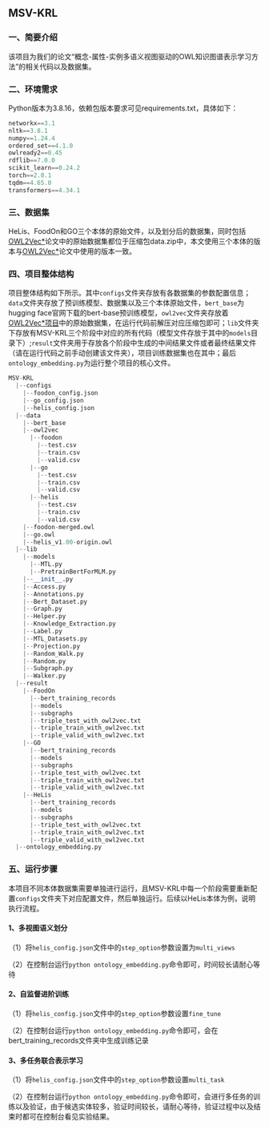 ## MSV-KRL

### 一、简要介绍

该项目为我们的论文“概念-属性-实例多语义视图驱动的OWL知识图谱表示学习方法”的相关代码以及数据集。



### 二、环境需求

Python版本为3.8.16，依赖包版本要求可见requirements.txt，具体如下：

```python
networkx==3.1
nltk==3.8.1
numpy==1.24.4
ordered_set==4.1.0
owlready2==0.45
rdflib==7.0.0
scikit_learn==0.24.2
torch==2.0.1
tqdm==4.65.0
transformers==4.34.1
```



### 三、数据集

HeLis、FoodOn和GO三个本体的原始文件，以及划分后的数据集，同时包括[OWL2Vec*](https://link.springer.com/article/10.1007/s10994-021-05997-6)论文中的原始数据集都位于压缩包data.zip中，本文使用三个本体的版本与[OWL2Vec\*](https://link.springer.com/article/10.1007/s10994-021-05997-6)论文中使用的版本一致。



### 四、项目整体结构

项目整体结构如下所示。其中```configs```文件夹存放有各数据集的参数配置信息；```data```文件夹存放了预训练模型、数据集以及三个本体原始文件，```bert_base```为hugging face官网下载的bert-base预训练模型，```owl2vec```文件夹存放着[OWL2Vec*项目](https://github.com/KRR-Oxford/OWL2Vec-Star)中的原始数据集，在运行代码前解压对应压缩包即可；```lib```文件夹下存放有MSV-KRL三个阶段中对应的所有代码（模型文件存放于其中的```models```目录下）;```result```文件夹用于存放各个阶段中生成的中间结果文件或者最终结果文件（请在运行代码之前手动创建该文件夹），项目训练数据集也在其中；最后```ontology_embedding.py```为运行整个项目的核心文件。

```python
MSV-KRL
  |--configs
    |--foodon_config.json
    |--go_config.json
    |--helis_config.json
  |--data
    |--bert_base
    |--owl2vec
      |--foodon
        |--test.csv
        |--train.csv
        |--valid.csv
      |--go
        |--test.csv
        |--train.csv
        |--valid.csv
      |--helis
        |--test.csv
        |--train.csv
        |--valid.csv
    |--foodon-merged.owl
    |--go.owl
    |--helis_v1.00-origin.owl
  |--lib
    |--models
      |--MTL.py
      |--PretrainBertForMLM.py
    |--__init__.py
    |--Access.py
    |--Annotations.py
    |--Bert_Dataset.py
    |--Graph.py
    |--Helper.py
    |--Knowledge_Extraction.py
    |--Label.py
    |--MTL_Datasets.py
    |--Projection.py
    |--Random_Walk.py
    |--Random.py
    |--Subgraph.py
    |--Walker.py
  |--result
    |--FoodOn
      |--bert_training_records
      |--models
      |--subgraphs
      |--triple_test_with_owl2vec.txt
      |--triple_train_with_owl2vec.txt
      |--triple_valid_with_owl2vec.txt
    |--GO
      |--bert_training_records
      |--models
      |--subgraphs
      |--triple_test_with_owl2vec.txt
      |--triple_train_with_owl2vec.txt
      |--triple_valid_with_owl2vec.txt
    |--HeLis
      |--bert_training_records
      |--models
      |--subgraphs
      |--triple_test_with_owl2vec.txt
      |--triple_train_with_owl2vec.txt
      |--triple_valid_with_owl2vec.txt
  |--ontology_embedding.py
```



### 五、运行步骤

本项目不同本体数据集需要单独进行运行，且MSV-KRL中每一个阶段需要重新配置```configs```文件夹下对应配置文件，然后单独运行。后续以HeLis本体为例，说明执行流程。

#### 1、多视图语义划分

（1）将```helis_config.json```文件中的```step_option```参数设置为```multi_views```

（2）在控制台运行```python ontology_embedding.py```命令即可，时间较长请耐心等待

#### 2、自监督进阶训练

（1）将```helis_config.json```文件中的```step_option```参数设置```fine_tune```

（2）在控制台运行```python ontology_embedding.py```命令即可，会在bert_training_records文件夹中生成训练记录

#### 3、多任务联合表示学习

（1）将```helis_config.json```文件中的```step_option```参数设置```multi_task```

（2）在控制台运行```python ontology_embedding.py```命令即可，会进行多任务的训练以及验证，由于候选实体较多，验证时间较长，请耐心等待，验证过程中以及结束时都可在控制台看见实验结果。


